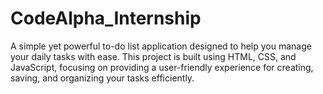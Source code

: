 # CodeAlpha_Internship
A simple yet powerful to-do list application designed to help you manage your daily tasks with ease. This project is built using HTML, CSS, and JavaScript, focusing on providing a user-friendly experience for creating, saving, and organizing your tasks efficiently.
